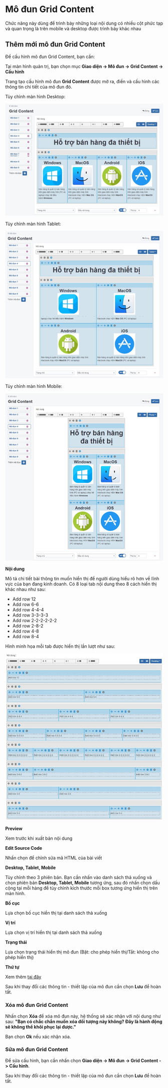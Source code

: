 # Mô đun Grid Content

Chức năng này dùng để trình bày những loại nội dung có nhiều cột phức tạp và quan trọng là trên mobile và desktop được trình bày khác nhau

## Thêm mới mô đun Grid Content

Để cấu hình mô đun Grid Content, bạn cần:

Tại màn hình quản trị, bạn chọn mục **Giao diện -> Mô đun -> Grid Content -> Cấu hình**

Trang tạo cấu hình mô đun **Grid Content** được mở ra, điền và cấu hình các thông tin chi tiết của mô đun đó.

Tùy chỉnh màn hình Desktop:

![gridcontent.jpg](img/gridcontent.jpg)

Tùy chỉnh màn hình Tablet:

![gridcontent-1.jpg](img/gridcontent-1.jpg)

Tùy chỉnh màn hình Mobile:

![gridcontent-2.jpg](img/gridcontent-2.jpg)

**Nội dung**

Mô tả chi tiết bài thông tin muốn hiển thị để người dùng hiểu rõ hơn về lĩnh vực của bạn đang kinh doanh. Có 8 loại tab nội dung theo 8 cách hiển thị khác nhau như sau:

- Add row 12
- Add row 6-6
- Add row 4-4-4
- Add row 3-3-3-3
- Add row 2-2-2-2-2-2
- Add row 2-8-2
- Add row 4-8
- Add row 8-4

Hình minh họa mỗi tab được hiển thị lần lượt như sau:

![long-form-4.jpg](img/long-form-4.jpg)

**Preview**

Xem trước khi xuất bản nội dung

**Edit Source Code**

Nhấn chọn để chỉnh sửa mã HTML của bài viết

**Desktop, Tablet, Mobile**

Tùy chỉnh theo 3 phiên bản. Bạn cần nhấn vào danh sách thả xuống và chọn phiên bản **Desktop, Tablet, Mobile** tương ứng, sau đó nhấn chọn dấu cộng tại mỗi hàng để tùy chỉnh kích thước mỗi box tương ứng hiển thị trên màn hình.

**Bố cục**

Lựa chọn bố cục hiển thị tại danh sách thả xuống

**Vị trí**

Lựa chọn vị trí hiển thị tại danh sách thả xuống

**Trạng thái**

Lựa chọn trạng thái hiển thị mô đun (Bật: cho phép hiển thị/Tắt: không cho phép hiển thị)

**Thứ tự**

Xem thêm [tại đây](https://mkmate.osd.vn/docs/common/logic)

Sau khi thay đổi các thông tin - thiết lập của mô đun cần chọn **Lưu** để hoàn tất.

### Xóa mô đun Grid Content

Nhấn chọn **Xóa** để xóa mô đun này, hệ thống sẽ xác nhận với nội dung như sau: **"Bạn có chắc chắn muốn xóa đối tượng này không? Đây là hành động sẽ không thể khôi phục lại được."** 

Bạn chọn **Ok** nếu xác nhận xóa.

### Sửa mô đun Grid Content

Để sửa cấu hình, bạn cần nhấn chọn **Giao diện -> Mô đun -> Grid Content -> Cấu hình**.

Sau khi thay đổi các thông tin - thiết lập của mô đun cần chọn **Lưu** để hoàn tất.
